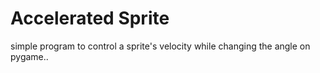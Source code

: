 # Accelerated Sprite
simple program to control a sprite's velocity while changing the angle on pygame..
